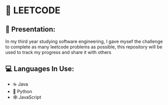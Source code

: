 # 🥇 LEETCODE
## 📖 Presentation:
In my third year studying software engineering, I gave mysef the challenge to complete as many leetcode problems as possible, this repository will be used to track my progress and share it with others

## 💻 Languages In Use:
- ☕ Java
- 🐍 Python
- 🕸️ JavaScript
